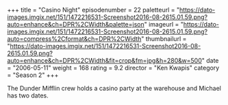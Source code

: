 +++
title = "Casino Night"
episodenumber = 22
paletteurl = "https://dato-images.imgix.net/151/1472216531-Screenshot2016-08-2615.01.59.png?auto=enhance&ch=DPR%2CWidth&palette=json"
imageurl = "https://dato-images.imgix.net/151/1472216531-Screenshot2016-08-2615.01.59.png?auto=compress%2Cformat&ch=DPR%2CWidth"
thumbnailurl = "https://dato-images.imgix.net/151/1472216531-Screenshot2016-08-2615.01.59.png?auto=enhance&ch=DPR%2CWidth&fit=crop&fm=jpg&h=280&w=500"
date = "2006-05-11"
weight = 168
rating = 9.2
director = "Ken Kwapis"
category = "Season 2"
+++

The Dunder Mifflin crew holds a casino party at the warehouse and Michael has two dates.